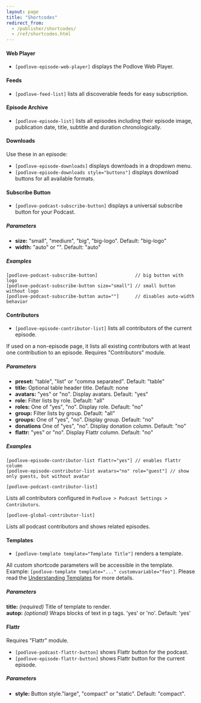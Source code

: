 ```yaml
---
layout: page
title: "Shortcodes"
redirect_from:
  - /publisher/shortcodes/
  - /ref/shortcodes.html
---
```


#### Web Player

- `[podlove-episode-web-player]` displays the Podlove Web Player.

#### Feeds

- `[podlove-feed-list]` lists all discoverable feeds for easy subscription.

#### Episode Archive

- `[podlove-episode-list]` lists all episodes including their episode image, publication date, title, subtitle and duration chronologically.

#### Downloads

Use these in an episode:

- `[podlove-episode-downloads]` displays downloads in a dropdown menu.  
- `[podlove-episode-downloads style="buttons"]` displays download buttons for all available formats. 

#### Subscribe Button

- `[podlove-podcast-subscribe-button]` displays a universal subscribe button for your Podcast.

##### Parameters

- **size:** "small", "medium", "big", "big-logo". Default: "big-logo"
- **width:** "auto" or "". Default: "auto"

##### Examples

```
[podlove-podcast-subscribe-button]              // big button with logo
[podlove-podcast-subscribe-button size="small"] // small button without logo
[podlove-podcast-subscribe-button auto=""]      // disables auto-width behavior
```

#### Contributors

- `[podlove-episode-contributor-list]` lists all contributors of the current episode.

If used on a non-episode page, it lists all existing contributors with at least one contribution to an episode. Requires "Contributors" module.

##### Parameters

- **preset:** "table", "list" or "comma separated". Default: "table"
- **title:** Optional table header title. Default: none
- **avatars:** "yes" or "no". Display avatars. Default: "yes"
- **role:** Filter lists by role. Default: "all"
- **roles:** One of "yes", "no". Display role. Default: "no"
- **group:** Filter lists by group. Default: "all"
- **groups:** One of "yes", "no". Display group. Default: "no" 
- **donations** One of "yes", "no". Display donation column. Default: "no"
- **flattr:** "yes" or "no". Display Flattr column. Default: "no"

##### Examples

```
[podlove-episode-contributor-list flattr="yes"] // enables flattr column
[podlove-episode-contributor-list avatars="no" role="guest"] // show only guests, but without avatar
```

`[podlove-podcast-contributor-list]`

Lists all contributors configured in `Podlove > Podcast Settings > Contributors`.

`[podlove-global-contributor-list]`

Lists all podcast contributors and shows related episodes.

#### Templates

- `[podlove-template template="Template Title"]` renders a template.

All custom shortcode parameters will be accessible in the template. Example: `[podlove-template template="..." customvariable="foo"]`. Please read the [Understanding Templates](/guides/understanding-templates/) for more details.

##### Parameters

**title:** _(required)_ Title of template to render.  
**autop:** _(optional)_ Wraps blocks of text in p tags. 'yes' or 'no'. Default: 'yes'

#### Flattr

Requires "Flattr" module.

- `[podlove-podcast-flattr-button]` shows Flattr button for the podcast.
- `[podlove-episode-flattr-button]` shows Flattr button for the current episode.

##### Parameters

- **style:** Button style."large", "compact" or "static". Default: "compact".